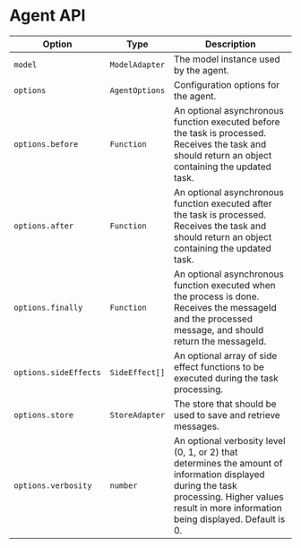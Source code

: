 # Agent API

| Option                | Type           | Description                                                                                                                                                                                      |
| --------------------- |----------------| ------------------------------------------------------------------------------------------------------------------------------------------------------------------------------------------------ |
| `model`               | `ModelAdapter` | The model instance used by the agent.                                                                                                                                                            |
| `options`             | `AgentOptions` | Configuration options for the agent.                                                                                                                                                             |
| `options.before`      | `Function`     | An optional asynchronous function executed before the task is processed. Receives the task and should return an object containing the updated task.                                              |
| `options.after`       | `Function`     | An optional asynchronous function executed after the task is processed. Receives the task and should return an object containing the updated task.                                               |
| `options.finally`     | `Function`     | An optional asynchronous function executed when the process is done. Receives the messageId and the processed message, and should return the messageId.                                          |
| `options.sideEffects` | `SideEffect[]` | An optional array of side effect functions to be executed during the task processing.                                                                                                            |
| `options.store`       | `StoreAdapter` | The store that should be used to save and retrieve messages.                                                                                                                                     |
| `options.verbosity`   | `number`       | An optional verbosity level (0, 1, or 2) that determines the amount of information displayed during the task processing. Higher values result in more information being displayed. Default is 0. |
